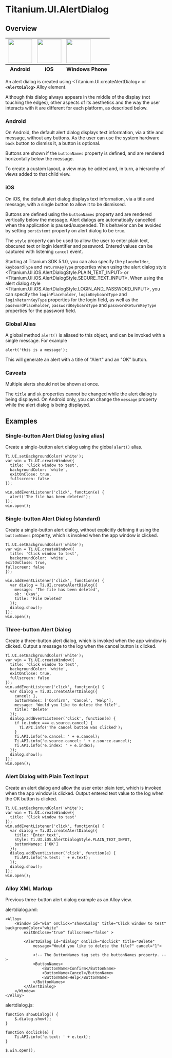 # Titanium.UI.AlertDialog

<ProxySummary/>

## Overview

<table id="platformComparison">
  <tbody>
    <tr>
      <td><img src="images/alertdialog/alertdialog_android.png" height="75" /></td>
      <td><img src="images/alertdialog/alertdialog_ios.png" height="75" /></td>
      <td><img src="images/alertdialog/alertdialog_wp.png" height="75" /></td>
    </tr>
  </tbody>
  <tfoot>
    <tr>
      <th>Android</th>
      <th>iOS</th>
      <th>Windows Phone</th>
    </tr>
  </tfoot>
</table>

An alert dialog is created using <Titanium.UI.createAlertDialog> or **`<AlertDialog>`** Alloy element.

Although this dialog always appears in the middle of the display (not touching the edges),
other aspects of its aesthetics and the way the user interacts with it are different for each
platform, as described below.

### Android

On Android, the default alert dialog displays text information, via a title and message, without
any buttons. As the user can use the system hardware `back` button to dismiss it, a button is
optional.

Buttons are shown if the `buttonNames` property is defined, and are rendered horizontally below
the message.

To create a custom layout, a view may be added and, in turn, a hierarchy of views added to that
child view.

### iOS

On iOS, the default alert dialog displays text information, via a title and message, with
a single button to allow it to be dismissed.

Buttons are defined using the `buttonNames` property and are rendered vertically below
the message. Alert dialogs are automatically cancelled when the application is
paused/suspended. This behavior can be avoided by setting `persistent` property on alert dialog
to be `true`.

The `style` property can be used to allow the user to enter plain text,
obscured text or login identifier and password. Entered values can be captured with listening
`cancel` event.

Starting at Titanium SDK 5.1.0, you can also specify the `placeholder`, `keyboardType` and `returnKeyType`
properties when using the alert dialog style <Titanium.UI.iOS.AlertDialogStyle.PLAIN_TEXT_INPUT> or
<Titanium.UI.iOS.AlertDialogStyle.SECURE_TEXT_INPUT>.
When using the alert dialog style <Titanium.UI.iOS.AlertDialogStyle.LOGIN_AND_PASSWORD_INPUT>, you can
specify the `loginPlaceholder`, `loginKeyboardType` and `loginReturnKeyType` properties for the login field,
as well as the `passwordPlaceholder`, `passwordKeyboardType` and `passwordReturnKeyType` properties for the password field.

### Global Alias

A global method `alert()` is aliased to this object, and can be invoked with a single message.
For example

    alert('this is a message');

This will generate an alert with a title of "Alert" and an "OK" button.

### Caveats

Multiple alerts should not be shown at once.

The `title` and `ok` properties cannot be changed while the alert dialog is being displayed. On
Android only, you can change the `message` property while the alert dialog is being displayed.

## Examples

### Single-button Alert Dialog (using alias)

Create a single-button alert dialog using the global `alert()` alias.

    Ti.UI.setBackgroundColor('white');
    var win = Ti.UI.createWindow({
      title: 'Click window to test',
      backgroundColor: 'white',
      exitOnClose: true,
      fullscreen: false
    });

    win.addEventListener('click', function(e) {
      alert('The file has been deleted');
    });
    win.open();

### Single-button Alert Dialog (standard)

Create a single-button alert dialog, without explicitly defining it using the `buttonNames`
property, which is invoked when the app window is clicked.

    Ti.UI.setBackgroundColor('white');
    var win = Ti.UI.createWindow({
      title: 'Click window to test',
      backgroundColor: 'white',
    exitOnClose: true,
    fullscreen: false
    });

    win.addEventListener('click', function(e) {
      var dialog = Ti.UI.createAlertDialog({
        message: 'The file has been deleted',
        ok: 'Okay',
        title: 'File Deleted'
      });
      dialog.show();
    });
    win.open();

### Three-button Alert Dialog

Create a three-button alert dialog, which is invoked when the app window is clicked.
Output a message to the log when the cancel button is clicked.

    Ti.UI.setBackgroundColor('white');
    var win = Ti.UI.createWindow({
      title: 'Click window to test',
      backgroundColor: 'white',
      exitOnClose: true,
      fullscreen: false
    });
    win.addEventListener('click', function(e) {
      var dialog = Ti.UI.createAlertDialog({
        cancel: 1,
        buttonNames: ['Confirm', 'Cancel', 'Help'],
        message: 'Would you like to delete the file?',
        title: 'Delete'
      });
      dialog.addEventListener('click', function(e) {
        if (e.index === e.source.cancel) {
          Ti.API.info('The cancel button was clicked');
        }
        Ti.API.info('e.cancel: ' + e.cancel);
        Ti.API.info('e.source.cancel: ' + e.source.cancel);
        Ti.API.info('e.index: ' + e.index);
      });
      dialog.show();
    });
    win.open();

### Alert Dialog with Plain Text Input

Create an alert dialog and allow the user enter plain text, which is invoked when the
app window is clicked.
Output entered text value to the log when the OK button is clicked.

    Ti.UI.setBackgroundColor('white');
    var win = Ti.UI.createWindow({
      title: 'Click window to test'
    });
    win.addEventListener('click', function(e) {
      var dialog = Ti.UI.createAlertDialog({
        title: 'Enter text',
        style: Ti.UI.iOS.AlertDialogStyle.PLAIN_TEXT_INPUT,
        buttonNames: ['OK']
      });
      dialog.addEventListener('click', function(e) {
        Ti.API.info('e.text: ' + e.text);
      });
      dialog.show();
    });
    win.open();

### Alloy XML Markup

Previous three-button alert dialog example as an Alloy view.

alertdialog.xml:

    <Alloy>
        <Window id="win" onClick="showDialog" title="Click window to test" backgroundColor="white"
            exitOnClose="true" fullscreen="false" >

            <AlertDialog id="dialog" onClick="doClick" title="Delete"
                message="Would you like to delete the file?" cancel="1">

                <!-- The ButtonNames tag sets the buttonNames property. -->
                <ButtonNames>
                    <ButtonName>Confirm</ButtonName>
                    <ButtonName>Cancel</ButtonName>
                    <ButtonName>Help</ButtonName>
                </ButtonNames>
            </AlertDialog>
        </Window>
    </Alloy>

alertdialog.js:

    function showDialog() {
        $.dialog.show();
    }

    function doClick(e) {
        Ti.API.info('e.text: ' + e.text);
    }

    $.win.open();

<ApiDocs/>
